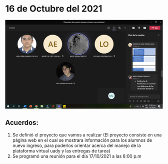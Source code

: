 # 16 de Octubre del 2021
![](https://github.com/AndyTue/LIS/blob/e53a2c27fc8d3009bbc36c8f3648af0165d64eaa/Bit%C3%A1cora/1.png)

## Acuerdos:  

1. Se definió el proyecto que vamos a realizar (El proyecto consiste en una página web en el cual se mostrara información para los alumnos de nuevo ingreso, para poderlos orientar acerca del manejo de la plataforma virtual uady y las entregas de tarea) 
2. Se programó una reunión para el día 17/10/2021 a las 8:00 p.m 
